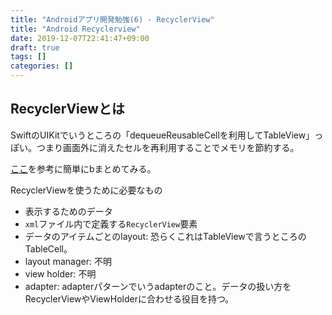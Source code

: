 ```yaml
---
title: "Androidアプリ開発勉強(6) - RecyclerView"
title: "Android Recyclerview"
date: 2019-12-07T22:41:47+09:00
draft: true
tags: []
categories: []
---
```


## RecyclerViewとは

SwiftのUIKitでいうところの「dequeueReusableCellを利用してTableView」っぽい。つまり画面外に消えたセルを再利用することでメモリを節約する。

[ここ](https://codelabs.developers.google.com/codelabs/kotlin-android-training-recyclerview-fundamentals/index.html?index=..%2F..android-kotlin-fundamentals#2)を参考に簡単にbまとめてみる。

RecyclerViewを使うために必要なもの
- 表示するためのデータ
- `xml`ファイル内で定義する`RecyclerView`要素
- データのアイテムごとのlayout: 恐らくこれはTableViewで言うところのTableCell。
- layout manager: 不明
- view holder: 不明
- adapter: adapterパターンでいうadapterのこと。データの扱い方をRecyclerViewやViewHolderに合わせる役目を持つ。
